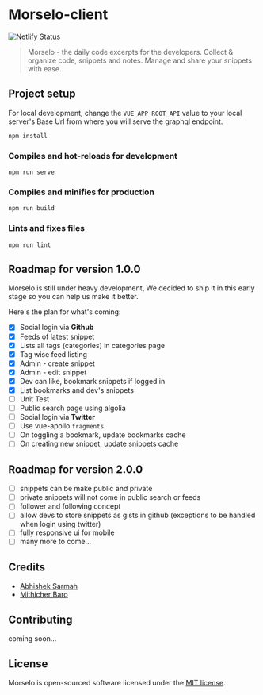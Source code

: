 # Morselo-client

[![Netlify Status](https://api.netlify.com/api/v1/badges/a0be5d26-c1ee-4fe1-8e51-2408a79c525c/deploy-status)](https://app.netlify.com/sites/morselo/deploys)

> Morselo - the daily code excerpts for the developers. Collect & organize code, snippets and notes. Manage and share your snippets with ease.

## Project setup

For local development, change the `VUE_APP_ROOT_API` value to your local server's Base Url from where you will serve the graphql endpoint.

```
npm install
```

### Compiles and hot-reloads for development

```
npm run serve
```

### Compiles and minifies for production

```
npm run build
```

### Lints and fixes files

```
npm run lint
```

## Roadmap for version 1.0.0

Morselo is still under heavy development, We decided to ship it in this early stage so you can help us make it better.

Here's the plan for what's coming:

- [x] Social login via **Github**
- [x] Feeds of latest snippet
- [x] Lists all tags (categories) in categories page
- [x] Tag wise feed listing
- [x] Admin - create snippet
- [x] Admin - edit snippet
- [x] Dev can like, bookmark snippets if logged in
- [x] List bookmarks and dev's snippets
- [ ] Unit Test
- [ ] Public search page using algolia
- [ ] Social login via **Twitter**
- [ ] Use vue-apollo `fragments`
- [ ] On toggling a bookmark, update bookmarks cache
- [ ] On creating new snippet, update snippets cache

## Roadmap for version 2.0.0

- [ ] snippets can be make public and private
- [ ] private snippets will not come in public search or feeds
- [ ] follower and following concept
- [ ] allow devs to store snippets as gists in github (exceptions to be handled when login using twitter)
- [ ] fully responsive ui for mobile
- [ ] many more to come...

## Credits

- [Abhishek Sarmah](https://github.com/abhisheksarmah)
- [Mithicher Baro](https://github.com/mithicher)

## Contributing

coming soon...

## License

Morselo is open-sourced software licensed under the [MIT license](https://opensource.org/licenses/MIT).
